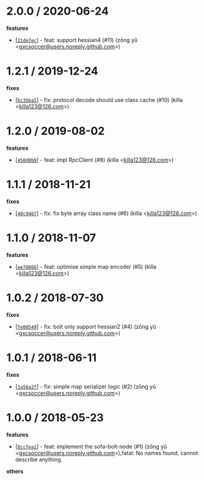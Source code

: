 
2.0.0 / 2020-06-24
==================

**features**
  * [[`21de7ec`](http://github.com/alipay/sofa-bolt-node/commit/21de7ec42ef51968fed9a1c7e3665dd121422b94)] - feat: support hessian4 (#11) (zōng yǔ <<gxcsoccer@users.noreply.github.com>>)

1.2.1 / 2019-12-24
==================

**fixes**
  * [[`bc3bba5`](http://github.com/sofastack/sofa-bolt-node/commit/bc3bba52431f5e6774f03c0f5e58650f48c0990c)] - fix: protocol decode should use class cache (#10) (killa <<killa123@126.com>>)

1.2.0 / 2019-08-02
==================

**features**
  * [[`450d0b9`](http://github.com/alipay/sofa-bolt-node/commit/450d0b987685f7ac10c2efae35f7063a0cf7652f)] - feat: impl RpcClient (#8) (killa <<killa123@126.com>>)

1.1.1 / 2018-11-21
==================

**fixes**
  * [[`40c9467`](http://github.com/alipay/sofa-bolt-node/commit/40c9467d8f6cc0e0485225832874ca50e9d39f03)] - fix: fix byte array class name (#6) (killa <<killa123@126.com>>)

1.1.0 / 2018-11-07
==================

**features**
  * [[`ee70866`](http://github.com/alipay/sofa-bolt-node/commit/ee7086647759d2ab6532f8f54ae331cb2ee6c2f2)] - feat: optimise simple map encoder (#5) (killa <<killa123@126.com>>)

1.0.2 / 2018-07-30
==================

**fixes**
  * [[`fe00549`](http://github.com/alipay/sofa-bolt-node/commit/fe005493d9cbe733e226d5bebbf9144147d2b7ea)] - fix: bolt only support hessian2 (#4) (zōng yǔ <<gxcsoccer@users.noreply.github.com>>)

1.0.1 / 2018-06-11
==================

**fixes**
  * [[`1a56a2f`](http://github.com/alipay/sofa-bolt-node/commit/1a56a2fcab52d713b9af6620359732fb2f72995c)] - fix: simple map serializer logic (#2) (zōng yǔ <<gxcsoccer@users.noreply.github.com>>)

1.0.0 / 2018-05-23
==================

**features**
  * [[`8ccfea1`](http://github.com/alipay/sofa-bolt-node/commit/8ccfea1311d63225b1f542b87e5ac54223209e2b)] - feat: implement the sofa-bolt-node (#1) (zōng yǔ <<gxcsoccer@users.noreply.github.com>>),fatal: No names found, cannot describe anything.

**others**

